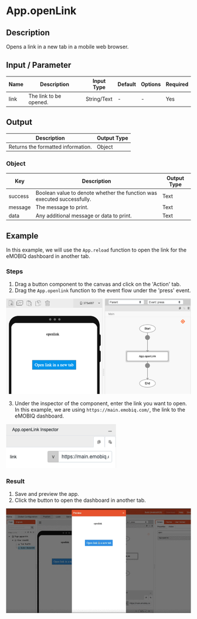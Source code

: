 # App.openLink

## Description

Opens a link in a new tab in a mobile web browser.

## Input / Parameter

| Name | Description | Input Type | Default | Options | Required |
| ------ | ------ | ------ | ------ | ------ | ------ |
| link | The link to be opened. | String/Text | - | - | Yes |

## Output

| Description | Output Type |
| ------ | ------ |
| Returns the formatted information. | Object |

### Object

| Key | Description | Output Type |
| ------ | ------ | ------ |
| success | Boolean value to denote whether the function was executed successfully. | Text |
| message | The message to print. | Text |
| data | Any additional message or data to print. | Text |

## Example

In this example, we will use the `App.reload` function to open the link for the eMOBIQ dashboard in another tab.

### Steps

1. Drag a button component to the canvas and click on the 'Action' tab.
2. Drag the `App.openlink` function to the event flow under the 'press' event.

![](./openlink-step-1.png)

3. Under the inspector of the component, enter the link you want to open. In this example, we are using `https://main.emobiq.com/`, the link to the eMOBIQ dashboard.

![](./openlink-step-2.png)

### Result

1. Save and preview the app.
2. Click the button to open the dashboard in another tab.

![](./openlink-result-1.gif)